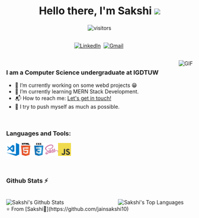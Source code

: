 <p>
  <h1 align="center"><b>Hello there, I'm Sakshi <img src="https://raw.githubusercontent.com/MartinHeinz/MartinHeinz/master/wave.gif" width="30px"></b></h1>
</p>


<p align="center">
    <img align="center" alt="visitors" src="https://gpvc.arturio.dev/jainsakshi10" />
</p>

<p align="center">
<br>
<a href="https://www.linkedin.com/in/sakshi10/"><img src="https://img.shields.io/badge/linkedin-%230077B5.svg?&style=for-the-badge&logo=linkedin&logoColor=white" alt="LinkedIn" /></a>&nbsp;
<a href="mailto:jainsakshi381@gmail.com?subject=Hi%20Sakshi"><img src="https://img.shields.io/badge/gmail-%23D14836.svg?&style=for-the-badge&logo=gmail&logoColor=white" alt="Gmail"/></a>&nbsp;
<!--<a href="https://kkvanonymous.github.io/"><img alt="Website" src="https://img.shields.io/website?style=for-the-badge&up_message=portfolio&url=https%3A%2F%2Fkkvanonymous.github.io%2F"></a>-->
</p>

<br>

<img align="right" height="270px" alt="GIF" src="https://camo.githubusercontent.com/5ff9182d12e799168a3bb67b88df7388ae08ede3/68747470733a2f2f6d69726f2e6d656469756d2e636f6d2f6d61782f3837352f312a7164415731546a434e353768316c6275757a766368672e676966" />

### I am a Computer Science undergraduate at IGDTUW
- 🔭 I’m currently working on some webd projects :grin:
- 🌱 I’m currently learning MERN Stack Development.
- 📬 How to reach me: [Let's get in touch!][linkedin]
- 🧗 I try to push myself as much as possible.

<br>

### Languages and Tools: 

<img align="left" alt="Visual Studio Code" width="35px" src="https://raw.githubusercontent.com/github/explore/80688e429a7d4ef2fca1e82350fe8e3517d3494d/topics/visual-studio-code/visual-studio-code.png" />
<img align="left" alt="HTML5" width="35px" src="https://raw.githubusercontent.com/github/explore/80688e429a7d4ef2fca1e82350fe8e3517d3494d/topics/html/html.png" />
<img align="left" alt="CSS3" width="35px" src="https://raw.githubusercontent.com/github/explore/80688e429a7d4ef2fca1e82350fe8e3517d3494d/topics/css/css.png" />
<img align="left" alt="Sass" width="35px" src="https://raw.githubusercontent.com/github/explore/80688e429a7d4ef2fca1e82350fe8e3517d3494d/topics/sass/sass.png" />
<img align="left" alt="JavaScript" width="35px" src="https://raw.githubusercontent.com/github/explore/80688e429a7d4ef2fca1e82350fe8e3517d3494d/topics/javascript/javascript.png" />
<br>
<br>
<br>
<br>

### Github Stats :zap:
<br>
  <img align="left" src="https://github-readme-stats.vercel.app/api?username=jainsakshi10&show_icons=true&title_color=fff&icon_color=79ff97&text_color=efefef&bg_color=24292e" alt="Sakshi's Github Stats" width="60%">
  
<img src="https://github-readme-stats.vercel.app/api/top-langs/?username=jainsakshi10&show_icons=true&hide_border=true&theme=radical" width="37%" alt="Sakshi's Top Languages"/>
<br>
⭐️ From [Sakshi🌈](https://github.com/jainsakshi10)


[linkedin]: https://www.linkedin.com/in/sakshi10/
